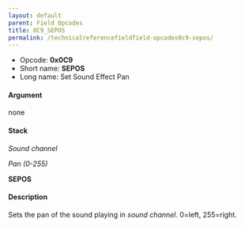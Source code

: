 ```yaml
---
layout: default
parent: Field Opcodes
title: 0C9_SEPOS
permalink: /technicalreferencefieldfield-opcodes0c9-sepos/
---
```


-   Opcode: **0x0C9**
-   Short name: **SEPOS**
-   Long name: Set Sound Effect Pan

#### Argument

none

#### Stack

  
*Sound channel*

*Pan (0-255)*

**SEPOS**

#### Description

Sets the pan of the sound playing in *sound channel*. 0=left, 255=right.
